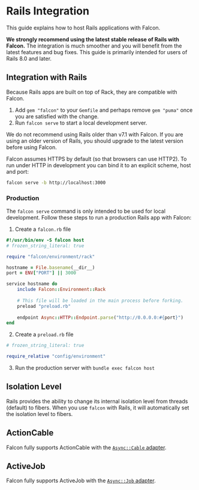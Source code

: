 # Rails Integration

This guide explains how to host Rails applications with Falcon.

**We strongly recommend using the latest stable release of Rails with Falcon.** The integration is much smoother and you will benefit from the latest features and bug fixes. This guide is primarily intended for users of Rails 8.0 and later.

## Integration with Rails

Because Rails apps are built on top of Rack, they are compatible with Falcon.

1. Add `gem "falcon"` to your `Gemfile` and perhaps remove `gem "puma"` once you are satisfied with the change.
2. Run `falcon serve` to start a local development server.

We do not recommend using Rails older than v7.1 with Falcon. If you are using an older version of Rails, you should upgrade to the latest version before using Falcon.

Falcon assumes HTTPS by default (so that browsers can use HTTP2). To run under HTTP in development you can bind it to an explicit scheme, host and port:

~~~ bash
falcon serve -b http://localhost:3000
~~~

### Production

The `falcon serve` command is only intended to be used for local development. Follow these steps to run a production Rails app with Falcon:

1. Create a `falcon.rb` file

~~~ ruby
#!/usr/bin/env -S falcon host
# frozen_string_literal: true

require "falcon/environment/rack"

hostname = File.basename(__dir__)
port = ENV["PORT"] || 3000

service hostname do
	include Falcon::Environment::Rack
	
	# This file will be loaded in the main process before forking.
	preload "preload.rb"
	
	endpoint Async::HTTP::Endpoint.parse("http://0.0.0.0:#{port}")
end
~~~

2. Create a `preload.rb` file

~~~ ruby
# frozen_string_literal: true

require_relative "config/environment"
~~~

3. Run the production server with `bundle exec falcon host`


## Isolation Level

Rails provides the ability to change its internal isolation level from threads (default) to fibers. When you use `falcon` with Rails, it will automatically set the isolation level to fibers.

## ActionCable

Falcon fully supports ActionCable with the [`Async::Cable` adapter](https://github.com/socketry/async-cable).

## ActiveJob

Falcon fully supports ActiveJob with the [`Async::Job` adapter](https://github.com/socketry/async-job-adapter-active_job).
